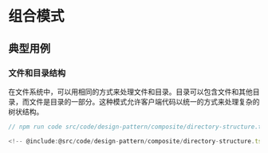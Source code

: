# 组合模式

## 典型用例

### 文件和目录结构

在文件系统中，可以用相同的方式来处理文件和目录。目录可以包含文件和其他目录，而文件是目录的一部分。这种模式允许客户端代码以统一的方式来处理复杂的树状结构。

```ts
// npm run code src/code/design-pattern/composite/directory-structure.ts

<!-- @include:@src/code/design-pattern/composite/directory-structure.ts -->
```